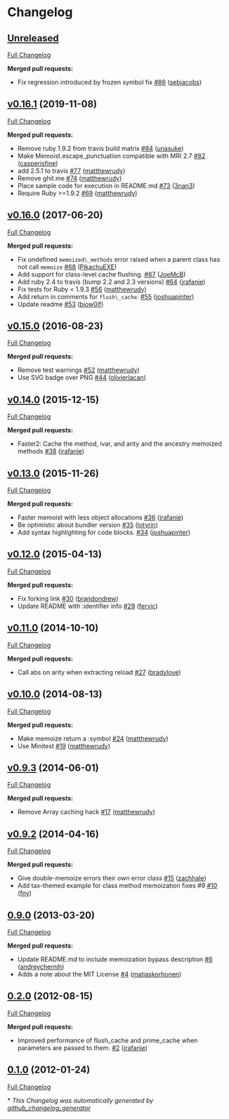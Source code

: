 # Changelog

## [Unreleased](https://github.com/matthewrudy/memoist/tree/HEAD)

[Full Changelog](https://github.com/matthewrudy/memoist/compare/v0.16.1...HEAD)

**Merged pull requests:**

- Fix regression introduced by frozen symbol fix [\#86](https://github.com/matthewrudy/memoist/pull/86) ([sebjacobs](https://github.com/sebjacobs))

## [v0.16.1](https://github.com/matthewrudy/memoist/tree/v0.16.1) (2019-11-08)

[Full Changelog](https://github.com/matthewrudy/memoist/compare/v0.16.0...v0.16.1)

**Merged pull requests:**

- Remove ruby 1.9.2 from travis build matrix [\#84](https://github.com/matthewrudy/memoist/pull/84) ([unasuke](https://github.com/unasuke))
- Make Memoist.escape\_punctuation compatible with MRI 2.7 [\#82](https://github.com/matthewrudy/memoist/pull/82) ([casperisfine](https://github.com/casperisfine))
- add 2.5.1 to travis [\#77](https://github.com/matthewrudy/memoist/pull/77) ([matthewrudy](https://github.com/matthewrudy))
- Remove ghit.me [\#74](https://github.com/matthewrudy/memoist/pull/74) ([matthewrudy](https://github.com/matthewrudy))
- Place sample code for execution in README.md [\#73](https://github.com/matthewrudy/memoist/pull/73) ([3nan3](https://github.com/3nan3))
- Require Ruby \>=1.9.2 [\#69](https://github.com/matthewrudy/memoist/pull/69) ([matthewrudy](https://github.com/matthewrudy))

## [v0.16.0](https://github.com/matthewrudy/memoist/tree/v0.16.0) (2017-06-20)

[Full Changelog](https://github.com/matthewrudy/memoist/compare/v0.15.0...v0.16.0)

**Merged pull requests:**

- Fix undefined `memoized\_methods` error raised when a parent class has not call `memoize` [\#68](https://github.com/matthewrudy/memoist/pull/68) ([PikachuEXE](https://github.com/PikachuEXE))
- Add support for class-level cache flushing. [\#67](https://github.com/matthewrudy/memoist/pull/67) ([JoeMcB](https://github.com/JoeMcB))
- Add ruby 2.4 to travis \(bump 2.2 and 2.3 versions\) [\#64](https://github.com/matthewrudy/memoist/pull/64) ([jrafanie](https://github.com/jrafanie))
- Fix tests for Ruby \< 1.9.3 [\#56](https://github.com/matthewrudy/memoist/pull/56) ([matthewrudy](https://github.com/matthewrudy))
- Add return in comments for `flush\_cache`. [\#55](https://github.com/matthewrudy/memoist/pull/55) ([joshuapinter](https://github.com/joshuapinter))
- Update readme [\#53](https://github.com/matthewrudy/memoist/pull/53) ([biow0lf](https://github.com/biow0lf))

## [v0.15.0](https://github.com/matthewrudy/memoist/tree/v0.15.0) (2016-08-23)

[Full Changelog](https://github.com/matthewrudy/memoist/compare/v0.14.0...v0.15.0)

**Merged pull requests:**

- Remove test warnings [\#52](https://github.com/matthewrudy/memoist/pull/52) ([matthewrudy](https://github.com/matthewrudy))
- Use SVG badge over PNG [\#44](https://github.com/matthewrudy/memoist/pull/44) ([olivierlacan](https://github.com/olivierlacan))

## [v0.14.0](https://github.com/matthewrudy/memoist/tree/v0.14.0) (2015-12-15)

[Full Changelog](https://github.com/matthewrudy/memoist/compare/v0.13.0...v0.14.0)

**Merged pull requests:**

- Faster2: Cache the method, ivar, and arity and the ancestry memoized methods [\#38](https://github.com/matthewrudy/memoist/pull/38) ([jrafanie](https://github.com/jrafanie))

## [v0.13.0](https://github.com/matthewrudy/memoist/tree/v0.13.0) (2015-11-26)

[Full Changelog](https://github.com/matthewrudy/memoist/compare/v0.12.0...v0.13.0)

**Merged pull requests:**

- Faster memoist with less object allocations [\#36](https://github.com/matthewrudy/memoist/pull/36) ([jrafanie](https://github.com/jrafanie))
- Be optimistic about bundler version [\#35](https://github.com/matthewrudy/memoist/pull/35) ([lotyrin](https://github.com/lotyrin))
- Add syntax highlighting for code blocks. [\#34](https://github.com/matthewrudy/memoist/pull/34) ([joshuapinter](https://github.com/joshuapinter))

## [v0.12.0](https://github.com/matthewrudy/memoist/tree/v0.12.0) (2015-04-13)

[Full Changelog](https://github.com/matthewrudy/memoist/compare/v0.11.0...v0.12.0)

**Merged pull requests:**

- Fix forking link [\#30](https://github.com/matthewrudy/memoist/pull/30) ([brandondrew](https://github.com/brandondrew))
- Update README with :identifier info [\#29](https://github.com/matthewrudy/memoist/pull/29) ([fervic](https://github.com/fervic))

## [v0.11.0](https://github.com/matthewrudy/memoist/tree/v0.11.0) (2014-10-10)

[Full Changelog](https://github.com/matthewrudy/memoist/compare/v0.10.0...v0.11.0)

**Merged pull requests:**

- Call abs on arity when extracting reload [\#27](https://github.com/matthewrudy/memoist/pull/27) ([bradylove](https://github.com/bradylove))

## [v0.10.0](https://github.com/matthewrudy/memoist/tree/v0.10.0) (2014-08-13)

[Full Changelog](https://github.com/matthewrudy/memoist/compare/v0.9.3...v0.10.0)

**Merged pull requests:**

- Make memoize return a :symbol [\#24](https://github.com/matthewrudy/memoist/pull/24) ([matthewrudy](https://github.com/matthewrudy))
- Use Minitest [\#19](https://github.com/matthewrudy/memoist/pull/19) ([matthewrudy](https://github.com/matthewrudy))

## [v0.9.3](https://github.com/matthewrudy/memoist/tree/v0.9.3) (2014-06-01)

[Full Changelog](https://github.com/matthewrudy/memoist/compare/v0.9.2...v0.9.3)

**Merged pull requests:**

- Remove Array caching hack [\#17](https://github.com/matthewrudy/memoist/pull/17) ([matthewrudy](https://github.com/matthewrudy))

## [v0.9.2](https://github.com/matthewrudy/memoist/tree/v0.9.2) (2014-04-16)

[Full Changelog](https://github.com/matthewrudy/memoist/compare/0.9.0...v0.9.2)

**Merged pull requests:**

- Give double-memoize errors their own error class [\#15](https://github.com/matthewrudy/memoist/pull/15) ([zachhale](https://github.com/zachhale))
- Add tax-themed example for class method memoization fixes \#9 [\#10](https://github.com/matthewrudy/memoist/pull/10) ([fny](https://github.com/fny))

## [0.9.0](https://github.com/matthewrudy/memoist/tree/0.9.0) (2013-03-20)

[Full Changelog](https://github.com/matthewrudy/memoist/compare/0.2.0...0.9.0)

**Merged pull requests:**

- Update README.md to include memoization bypass description [\#6](https://github.com/matthewrudy/memoist/pull/6) ([andreychernih](https://github.com/andreychernih))
- Adds a note about the MIT License [\#4](https://github.com/matthewrudy/memoist/pull/4) ([matiaskorhonen](https://github.com/matiaskorhonen))

## [0.2.0](https://github.com/matthewrudy/memoist/tree/0.2.0) (2012-08-15)

[Full Changelog](https://github.com/matthewrudy/memoist/compare/0.1.0...0.2.0)

**Merged pull requests:**

- Improved performance of flush\_cache and prime\_cache when parameters are passed to them. [\#2](https://github.com/matthewrudy/memoist/pull/2) ([jrafanie](https://github.com/jrafanie))

## [0.1.0](https://github.com/matthewrudy/memoist/tree/0.1.0) (2012-01-24)

[Full Changelog](https://github.com/matthewrudy/memoist/compare/7a5352d6b6c4219f37f329d2422985961c749748...0.1.0)



\* *This Changelog was automatically generated by [github_changelog_generator](https://github.com/github-changelog-generator/github-changelog-generator)*
